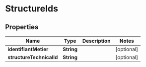 # StructureIds

## Properties
Name | Type | Description | Notes
------------ | ------------- | ------------- | -------------
**identifiantMetier** | **String** |  |  [optional]
**structureTechnicalId** | **String** |  |  [optional]
